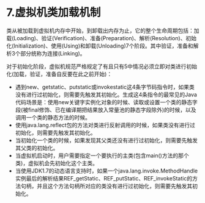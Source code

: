 # 7.虚拟机类加载机制

类从被加载到虚拟机内存中开始，到卸载出内存为止，它的整个生命周期包括：加载(Loading)、验证(Verification)、准备(Preparation)、解析(Resolution)、初始化(Initialization)、使用(Using)和卸载(Unloading)7个阶段。其中验证，准备和解析3个部分统称为连接(Linking)。

对于初始化阶段，虚拟机规范严格规定了有且只有5中情况必须立即对类进行初始化(加载，验证，准备自反要在此之前开始)：

+ 遇到new、getstatic、putstatic或invokestatic这4条字节码指令时，如果类没有进行过初始化，则需要先触发其初始化。生成这4条指令的最常见的Java代码场景是：使用new关键字实例化对象的时候、读取或设置一个类的静态字段(被final修饰、已在编译期把结果放入常量池的静态字段除外)的时候，以及调用一个类的静态方法的时候。
+ 使用java.lang.reflect包的方法对类进行反射调用的时候，如果类没有进行过初始化，则需要先触发其初始化。
+ 当初始化一个类的时候，如果发现其父类还没有进行过初始化，则需要先触发其父类的初始化。
+ 当虚拟机启动时，用户需要指定一个要执行的主类(包含main()方法的那个类)，虚拟机会先初始化这个主类。
+ 当使用JDK1.7的动态语言支持时，如果一个java.lang.invoke.MethodHandle实例最后的解析结果REF_getStatic、REF_putStatic、REF_invokeStatic的方法句柄，并且这个方法句柄所对应的类没有进行过初始化，则需要先触发其初始化。